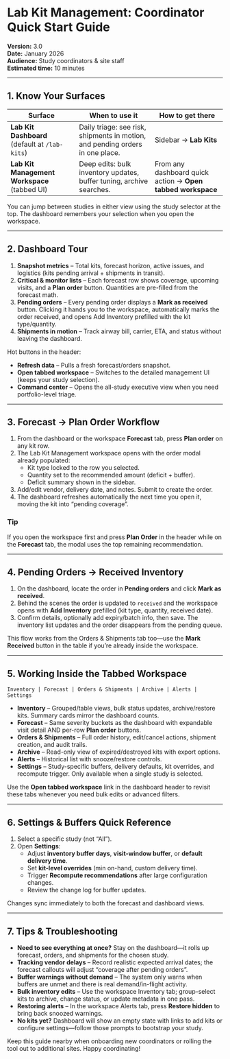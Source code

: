 # Lab Kit Management: Coordinator Quick Start Guide

**Version:** 3.0  
**Date:** January 2026  
**Audience:** Study coordinators & site staff  
**Estimated time:** 10 minutes

---

## 1. Know Your Surfaces

| Surface | When to use it | How to get there |
|---------|----------------|------------------|
| **Lab Kit Dashboard** (default at `/lab-kits`) | Daily triage: see risk, shipments in motion, and pending orders in one place. | Sidebar → **Lab Kits** |
| **Lab Kit Management Workspace** (tabbed UI) | Deep edits: bulk inventory updates, buffer tuning, archive searches. | From any dashboard quick action → **Open tabbed workspace** |

You can jump between studies in either view using the study selector at the top. The dashboard remembers your selection when you open the workspace.

---

## 2. Dashboard Tour

1. **Snapshot metrics** – Total kits, forecast horizon, active issues, and logistics (kits pending arrival + shipments in transit).
2. **Critical & monitor lists** – Each forecast row shows coverage, upcoming visits, and a **Plan order** button. Quantities are pre-filled from the forecast math.
3. **Pending orders** – Every pending order displays a **Mark as received** button. Clicking it hands you to the workspace, automatically marks the order received, and opens Add Inventory prefilled with the kit type/quantity.
4. **Shipments in motion** – Track airway bill, carrier, ETA, and status without leaving the dashboard.

Hot buttons in the header:
- **Refresh data** – Pulls a fresh forecast/orders snapshot.
- **Open tabbed workspace** – Switches to the detailed management UI (keeps your study selection).
- **Command center** – Opens the all-study executive view when you need portfolio-level triage.

---

## 3. Forecast → Plan Order Workflow

1. From the dashboard or the workspace **Forecast** tab, press **Plan order** on any kit row.
2. The Lab Kit Management workspace opens with the order modal already populated:
   - Kit type locked to the row you selected.
   - Quantity set to the recommended amount (deficit + buffer).
   - Deficit summary shown in the sidebar.
3. Add/edit vendor, delivery date, and notes. Submit to create the order.
4. The dashboard refreshes automatically the next time you open it, moving the kit into “pending coverage”.

### Tip
If you open the workspace first and press **Plan Order** in the header while on the **Forecast** tab, the modal uses the top remaining recommendation.

---

## 4. Pending Orders → Received Inventory

1. On the dashboard, locate the order in **Pending orders** and click **Mark as received**.
2. Behind the scenes the order is updated to `received` and the workspace opens with **Add Inventory** prefilled (kit type, quantity, received date).
3. Confirm details, optionally add expiry/batch info, then save. The inventory list updates and the order disappears from the pending queue.

This flow works from the Orders & Shipments tab too—use the **Mark Received** button in the table if you’re already inside the workspace.

---

## 5. Working Inside the Tabbed Workspace

```
Inventory | Forecast | Orders & Shipments | Archive | Alerts | Settings
```

- **Inventory** – Grouped/table views, bulk status updates, archive/restore kits. Summary cards mirror the dashboard counts.
- **Forecast** – Same severity buckets as the dashboard with expandable visit detail AND per-row **Plan order** buttons.
- **Orders & Shipments** – Full order history, edit/cancel actions, shipment creation, and audit trails.
- **Archive** – Read-only view of expired/destroyed kits with export options.
- **Alerts** – Historical list with snooze/restore controls.
- **Settings** – Study-specific buffers, delivery defaults, kit overrides, and recompute trigger. Only available when a single study is selected.

Use the **Open tabbed workspace** link in the dashboard header to revisit these tabs whenever you need bulk edits or advanced filters.

---

## 6. Settings & Buffers Quick Reference

1. Select a specific study (not “All”).
2. Open **Settings**:
   - Adjust **inventory buffer days**, **visit-window buffer**, or **default delivery time**.
   - Set **kit-level overrides** (min on-hand, custom delivery time).
   - Trigger **Recompute recommendations** after large configuration changes.
   - Review the change log for buffer updates.

Changes sync immediately to both the forecast and dashboard views.

---

## 7. Tips & Troubleshooting

- **Need to see everything at once?** Stay on the dashboard—it rolls up forecast, orders, and shipments for the chosen study.
- **Tracking vendor delays** – Record realistic expected arrival dates; the forecast callouts will adjust “coverage after pending orders”.
- **Buffer warnings without demand** – The system only warns when buffers are unmet and there is real demand/in-flight activity.
- **Bulk inventory edits** – Use the workspace Inventory tab; group-select kits to archive, change status, or update metadata in one pass.
- **Restoring alerts** – In the workspace Alerts tab, press **Restore hidden** to bring back snoozed warnings.
- **No kits yet?** Dashboard will show an empty state with links to add kits or configure settings—follow those prompts to bootstrap your study.

Keep this guide nearby when onboarding new coordinators or rolling the tool out to additional sites. Happy coordinating!

